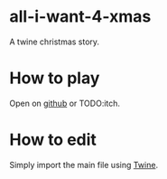 # all-i-want-4-xmas

A twine christmas story.

# How to play

Open on [github](https://amplejoe.github.io/all-i-want-4-xmas/) or TODO:itch.

# How to edit

Simply import the main file using [Twine](https://twinery.org/).
